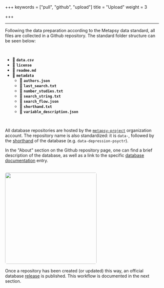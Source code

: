 +++
keywords = ["pull", "github", "upload"]
title = "Upload"
weight = 3

+++
***

Following the data preparation according to the Metapsy data standard, all files are collected in a Github repository. The standard folder structure can be seen below:

<br>

* 💾 **`data.csv`**
* 📄 **`license`**
* 📄 **`readme.md`**
* 📁 **`metadata`**
  * 📄 **`authors.json`**
  * 📄 **`last_search.txt`**
  * 📄 **`number_studies.txt`**
  * 📄 **`search_string.txt`**
  * 📄 **`search_flow.json`**
  * 📄 **`shorthand.txt`**
  * 📄 **`variable_description.json`**

<br>

All database repositories are hosted by the [`metapsy-project`](https://github.com/metapsy-project) organization account. The repository name is also standardized: it is `data-`, followed by the [shorthand](https://docs.metapsy.org/databases/#shorthand) of the database (e.g. `data-depression-psyctr`).

In the "About" section on the Github repository page, one can find a brief description of the database, as well as a link to the specific [database documentation](https://docs.metapsy.org/databases/) entry.

<br>

<img src="/uploads/gh-info.png" width="300px" style="border-radius:5px">

<br>

Once a repository has been created (or updated) this way, an official database [release](https://docs.metapsy.org/release/) is published. This workflow is documented in the next section.

<br></br>